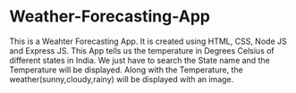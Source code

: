 # Weather-Forecasting-App

This is a Weahter Forecasting App.
It is created using HTML, CSS, Node JS and Express JS.
This App tells us the temperature in Degrees Celsius of different states in India.
We just have to search the State name and the Temperature will be displayed.
Along with the Temperature, the weather(sunny,cloudy,rainy) will be displayed with an image.
